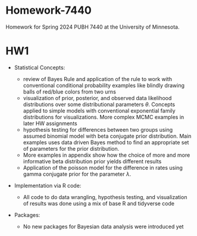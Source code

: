# Homework-7440

Homework for Spring 2024 PUBH 7440 at the University of Minnesota.

# HW1

* Statistical Concepts: 
  + review of Bayes Rule and application of the rule to work with conventional conditional probability examples like blindly drawing 
    balls of red/blue colors from two urns 
  + visualization of prior, posterior, and observed data likelihood distributions over some distributional parameters $\theta$. 
    Concepts applied to simple models with conventional exponential family distributions for visualizations. More complex MCMC examples in later HW assignments 
  + hypothesis testing for differences between two groups using assumed binomial model with beta conjugate prior distribution. 
    Main examples uses data driven Bayes method to find an appropriate set of parameters for the prior distribution. 
  + More examples in appendix show how the choice of more and more informative beta distribution prior yields different results 
  + Application of the poisson model for the difference in rates using gamma conjugate prior for the parameter $\lambda$. 
  
* Implementation via R code: 
  + All code to do data wrangling, hypothesis testing, and visualization of results was done using a mix of base R and tidyverse code 
  
* Packages: 
  + No new packages for Bayesian data analysis were introduced yet 